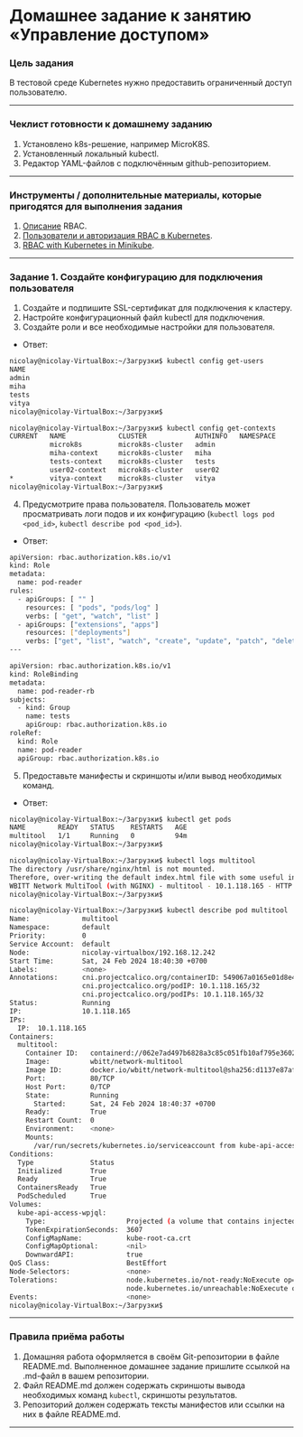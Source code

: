 # Домашнее задание к занятию «Управление доступом»

### Цель задания

В тестовой среде Kubernetes нужно предоставить ограниченный доступ пользователю.

------

### Чеклист готовности к домашнему заданию

1. Установлено k8s-решение, например MicroK8S.
2. Установленный локальный kubectl.
3. Редактор YAML-файлов с подключённым github-репозиторием.

------

### Инструменты / дополнительные материалы, которые пригодятся для выполнения задания

1. [Описание](https://kubernetes.io/docs/reference/access-authn-authz/rbac/) RBAC.
2. [Пользователи и авторизация RBAC в Kubernetes](https://habr.com/ru/company/flant/blog/470503/).
3. [RBAC with Kubernetes in Minikube](https://medium.com/@HoussemDellai/rbac-with-kubernetes-in-minikube-4deed658ea7b).

------

### Задание 1. Создайте конфигурацию для подключения пользователя

1. Создайте и подпишите SSL-сертификат для подключения к кластеру.
2. Настройте конфигурационный файл kubectl для подключения.
3. Создайте роли и все необходимые настройки для пользователя.
- Ответ:
```Bash
nicolay@nicolay-VirtualBox:~/Загрузки$ kubectl config get-users
NAME
admin
miha
tests
vitya
nicolay@nicolay-VirtualBox:~/Загрузки$
```
```Bash
nicolay@nicolay-VirtualBox:~/Загрузки$ kubectl config get-contexts
CURRENT   NAME             CLUSTER            AUTHINFO   NAMESPACE
          microk8s         microk8s-cluster   admin
          miha-context     microk8s-cluster   miha
          tests-context    microk8s-cluster   tests
          user02-context   microk8s-cluster   user02
*         vitya-context    microk8s-cluster   vitya
nicolay@nicolay-VirtualBox:~/Загрузки$
```
  4. Предусмотрите права пользователя. Пользователь может просматривать логи подов и их конфигурацию (`kubectl logs pod <pod_id>`, `kubectl describe pod <pod_id>`).
- Ответ:
```Bash
apiVersion: rbac.authorization.k8s.io/v1
kind: Role
metadata:
  name: pod-reader
rules:
  - apiGroups: [ "" ]
    resources: [ "pods", "pods/log" ]
    verbs: [ "get", "watch", "list" ]
  - apiGroups: ["extensions", "apps"]
    resources: ["deployments"]
    verbs: ["get", "list", "watch", "create", "update", "patch", "delete"]
---

apiVersion: rbac.authorization.k8s.io/v1
kind: RoleBinding
metadata:
  name: pod-reader-rb
subjects:
  - kind: Group
    name: tests
    apiGroup: rbac.authorization.k8s.io
roleRef:
  kind: Role
  name: pod-reader
  apiGroup: rbac.authorization.k8s.io
```
5. Предоставьте манифесты и скриншоты и/или вывод необходимых команд.
- Ответ:
```Bash
nicolay@nicolay-VirtualBox:~/Загрузки$ kubectl get pods
NAME        READY   STATUS    RESTARTS   AGE
multitool   1/1     Running   0          94m
nicolay@nicolay-VirtualBox:~/Загрузки$
```
```Bash
nicolay@nicolay-VirtualBox:~/Загрузки$ kubectl logs multitool
The directory /usr/share/nginx/html is not mounted.
Therefore, over-writing the default index.html file with some useful information:
WBITT Network MultiTool (with NGINX) - multitool - 10.1.118.165 - HTTP: 80 , HTTPS: 443 . (Formerly praqma/network-multitool)
nicolay@nicolay-VirtualBox:~/Загрузки$
```
```Bash
nicolay@nicolay-VirtualBox:~/Загрузки$ kubectl describe pod multitool
Name:             multitool
Namespace:        default
Priority:         0
Service Account:  default
Node:             nicolay-virtualbox/192.168.12.242
Start Time:       Sat, 24 Feb 2024 18:40:30 +0700
Labels:           <none>
Annotations:      cni.projectcalico.org/containerID: 549067a0165e01d8e4a1a1b95caf2bfb178792e1bf82e6363b7754839ce0e3f4
                  cni.projectcalico.org/podIP: 10.1.118.165/32
                  cni.projectcalico.org/podIPs: 10.1.118.165/32
Status:           Running
IP:               10.1.118.165
IPs:
  IP:  10.1.118.165
Containers:
  multitool:
    Container ID:   containerd://062e7ad497b6828a3c85c051fb10af795e36027f18e364a334dc887b712cd1b5
    Image:          wbitt/network-multitool
    Image ID:       docker.io/wbitt/network-multitool@sha256:d1137e87af76ee15cd0b3d4c7e2fcd111ffbd510ccd0af076fc98dddfc50a735
    Port:           80/TCP
    Host Port:      0/TCP
    State:          Running
      Started:      Sat, 24 Feb 2024 18:40:37 +0700
    Ready:          True
    Restart Count:  0
    Environment:    <none>
    Mounts:
      /var/run/secrets/kubernetes.io/serviceaccount from kube-api-access-wpjql (ro)
Conditions:
  Type              Status
  Initialized       True
  Ready             True
  ContainersReady   True
  PodScheduled      True
Volumes:
  kube-api-access-wpjql:
    Type:                    Projected (a volume that contains injected data from multiple sources)
    TokenExpirationSeconds:  3607
    ConfigMapName:           kube-root-ca.crt
    ConfigMapOptional:       <nil>
    DownwardAPI:             true
QoS Class:                   BestEffort
Node-Selectors:              <none>
Tolerations:                 node.kubernetes.io/not-ready:NoExecute op=Exists for 300s
                             node.kubernetes.io/unreachable:NoExecute op=Exists for 300s
Events:                      <none>
nicolay@nicolay-VirtualBox:~/Загрузки$
```
------

### Правила приёма работы

1. Домашняя работа оформляется в своём Git-репозитории в файле README.md. Выполненное домашнее задание пришлите ссылкой на .md-файл в вашем репозитории.
2. Файл README.md должен содержать скриншоты вывода необходимых команд `kubectl`, скриншоты результатов.
3. Репозиторий должен содержать тексты манифестов или ссылки на них в файле README.md.

------
